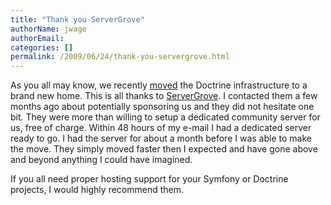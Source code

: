 ```yaml
---
title: "Thank you ServerGrove"
authorName: jwage
authorEmail:
categories: []
permalink: /2009/06/24/thank-you-servergrove.html
---
```

As you all may know, we recently
[moved](https://www.doctrine-project.org/2009/06/16/doctrine-changing-homes.html)
the Doctrine infrastructure to a brand new home. This is all thanks to
[ServerGrove](http://www.servergrove.net/). I contacted them a few
months ago about potentially sponsoring us and they did not hesitate one
bit. They were more than willing to setup a dedicated community server
for us, free of charge. Within 48 hours of my e-mail I had a dedicated
server ready to go. I had the server for about a month before I was able
to make the move. They simply moved faster then I expected and have gone
above and beyond anything I could have imagined.

If you all need proper hosting support for your Symfony or Doctrine
projects, I would highly recommend them.
